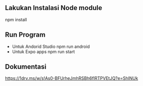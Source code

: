 ## Lakukan Instalasi Node module
  npm install
## Run Program
- Untuk Andorid Studio
  npm run android
- Untuk Expo apps
  npm run start

## Dokumentasi
https://1drv.ms/w/s!As0-BFUrheJmhRSBh6flRTPVEtJQ?e=ShINUk
